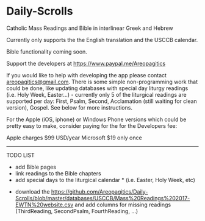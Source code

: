# Daily-Scrolls
Catholic Mass Readings and Bible in interlinear Greek and Hebrew

Currently only supports the the English translation and the USCCB calendar.

Bible functionality coming soon.

Support the developers at https://www.paypal.me/Areopagitics

If you would like to help with developing the app please contact areopagitics@gmail.com. There is some simple non-programming work that could be done, like updating databases with special day liturgy readings (i.e. Holy Week, Easter...) - currently only 5 of the liturgical readings are supported per day: First, Psalm, Second, Acclamation (still waiting for clean version), Gospel. See below for more instructions.

For the Apple (iOS, iphone) or Windows Phone versions which could be pretty easy to make, consider paying for the for the Developers fee:

Apple charges $99 USD/year
Microsoft $19 only once

-------------------------------------------------------------------------------------------------------------------------------------------
TODO LIST

- add Bible pages
- link readings to the Bible chapters
- add special days to the liturgical calendar * (i.e. Easter, Holy Week, etc)






* download the https://github.com/Areopagitics/Daily-Scrolls/blob/master/databases/USCCB/Mass%20Readings%202017-EWTN%20website.csv and add
columns for missing readings (ThirdReading, SecondPsalm, FourthReading, ...)
